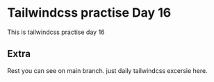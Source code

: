 # Tailwindcss practise Day 16

This is tailwindcss practise day 16

## Extra

Rest you can see on main branch. just daily tailwindcss excersie here.

